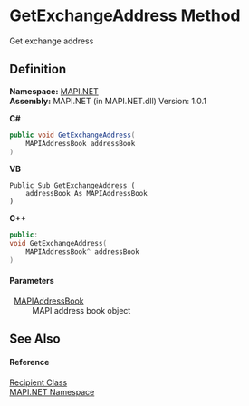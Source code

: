 # GetExchangeAddress Method


Get exchange address



## Definition
**Namespace:** <a href="N_MAPI_NET.md">MAPI.NET</a>  
**Assembly:** MAPI.NET (in MAPI.NET.dll) Version: 1.0.1

**C#**
``` C#
public void GetExchangeAddress(
	MAPIAddressBook addressBook
)
```
**VB**
``` VB
Public Sub GetExchangeAddress ( 
	addressBook As MAPIAddressBook
)
```
**C++**
``` C++
public:
void GetExchangeAddress(
	MAPIAddressBook^ addressBook
)
```



#### Parameters
<dl><dt>  <a href="T_MAPI_NET_MAPIAddressBook.md">MAPIAddressBook</a></dt><dd>MAPI address book object</dd></dl>

## See Also


#### Reference
<a href="T_MAPI_NET_Recipient.md">Recipient Class</a>  
<a href="N_MAPI_NET.md">MAPI.NET Namespace</a>  
